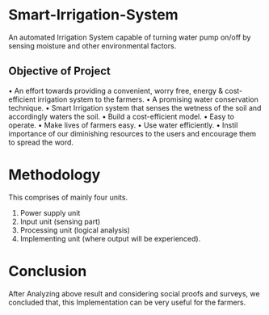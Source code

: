 # Smart-Irrigation-System
An automated Irrigation System capable of turning water pump on/off by sensing moisture and other environmental factors.
## Objective of Project
• An effort towards providing a convenient, worry free,
energy & cost-efficient irrigation system to the farmers.
• A promising water conservation technique.
• Smart Irrigation system that senses the wetness of the
soil and accordingly waters the soil.
• Build a cost-efficient model.
• Easy to operate.
• Make lives of farmers easy.
• Use water efficiently.
• Instil importance of our diminishing resources to the
users and encourage them to spread the word.

# Methodology
This comprises of mainly four units.
1. Power supply unit
2. Input unit (sensing part)
3. Processing unit (logical analysis)
4. Implementing unit (where output will be experienced).

# Conclusion
After Analyzing above result and considering
social proofs and surveys, we concluded that,
this Implementation can be very useful for the
farmers. 




